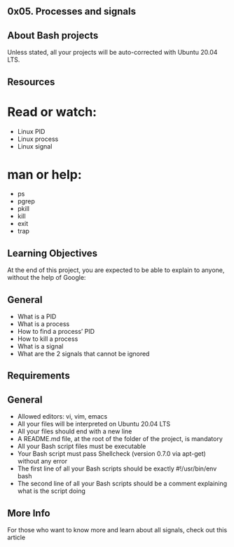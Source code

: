 ## 0x05. Processes and signals
## About Bash projects
Unless stated, all your projects will be auto-corrected with Ubuntu 20.04 LTS.

## Resources
# Read or watch:

* Linux PID
* Linux process
* Linux signal
# man or help:

* ps
* pgrep
* pkill
* kill
* exit
* trap
## Learning Objectives
At the end of this project, you are expected to be able to explain to anyone, without the help of Google:

## General
* What is a PID
* What is a process
* How to find a process’ PID
* How to kill a process
* What is a signal
* What are the 2 signals that cannot be ignored
## Requirements
## General
* Allowed editors: vi, vim, emacs
* All your files will be interpreted on Ubuntu 20.04 LTS
* All your files should end with a new line
* A README.md file, at the root of the folder of the project, is mandatory
* All your Bash script files must be executable
* Your Bash script must pass Shellcheck (version 0.7.0 via apt-get) without any error
* The first line of all your Bash scripts should be exactly #!/usr/bin/env bash
* The second line of all your Bash scripts should be a comment explaining what is the script doing
## More Info
For those who want to know more and learn about all signals, check out this article
